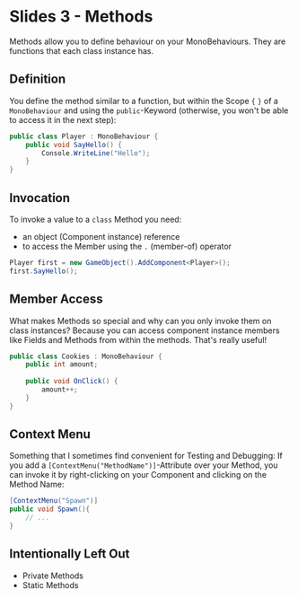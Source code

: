 # Slides 3 - Methods

Methods allow you to define behaviour on your MonoBehaviours. They are functions that each class instance has.

## Definition
You define the method similar to a function, but within the Scope `{` `}` of a `MonoBehaviour` and using the `public`-Keyword (otherwise, you won't be able to access it in the next step):
```csharp
public class Player : MonoBehaviour {
    public void SayHello() {
        Console.WriteLine("Hello");
    }
}
```

## Invocation
To invoke a value to a `class` Method you need:
- an object (Component instance) reference
- to access the Member using the `.` (member-of) operator
```csharp
Player first = new GameObject().AddComponent<Player>();
first.SayHello();
```

## Member Access
What makes Methods so special and why can you only invoke them on class instances? Because you can access component instance members like Fields and Methods from within the methods. That's really useful!

```csharp
public class Cookies : MonoBehaviour {
    public int amount;
    
    public void OnClick() {
        amount++;
    }
}
```

## Context Menu
Something that I sometimes find convenient for Testing and Debugging: If you add a `[ContextMenu("MethodName")]`-Attribute over your Method, you can invoke it by right-clicking on your Component and clicking on the Method Name:

```csharp
[ContextMenu("Spawn")]
public void Spawn(){
    // ...
}
```

## Intentionally Left Out
- Private Methods
- Static Methods
